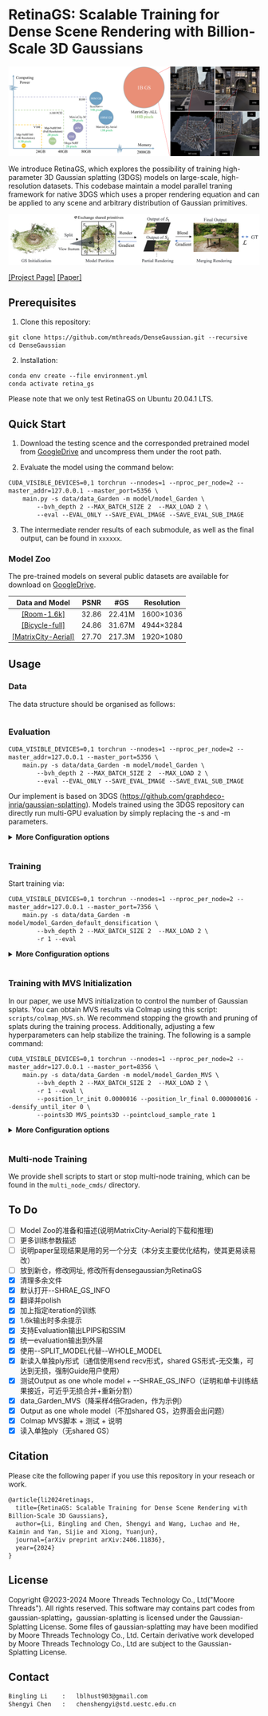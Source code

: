 # RetinaGS: Scalable Training for Dense Scene Rendering with Billion-Scale 3D Gaussians

<img src="./assets/teaser.png">

We introduce RetinaGS, which explores the possibility of training high-parameter 3D Gaussian splatting (3DGS) models on large-scale, high-resolution datasets. This codebase maintain a model parallel traning framework for native 3DGS which uses a proper rendering equation and can be applied to any scene and arbitrary distribution of Gaussian primitives. 

<img src="./assets/pipeline.png">


[[Project Page]](https://ai-reality.github.io/RetinaGS/)
[[Paper]](https://arxiv.org/pdf/2406.11836)

## Prerequisites

1. Clone this repository:
```
git clone https://github.com/mthreads/DenseGaussian.git --recursive
cd DenseGaussian
```


2. Installation:

```shell
conda env create --file environment.yml
conda activate retina_gs
```

Please note that we only test RetinaGS on Ubuntu 20.04.1 LTS.

## Quick Start

1. Download the testing scence and the corresponded pretrained model from [GoogleDrive]() and uncompress them under the root path.

2. Evaluate the model using the command below:
```
CUDA_VISIBLE_DEVICES=0,1 torchrun --nnodes=1 --nproc_per_node=2 --master_addr=127.0.0.1 --master_port=5356 \
    main.py -s data/data_Garden -m model/model_Garden \
        --bvh_depth 2 --MAX_BATCH_SIZE 2  --MAX_LOAD 2 \
        --eval --EVAL_ONLY --SAVE_EVAL_IMAGE --SAVE_EVAL_SUB_IMAGE
```
3. The intermediate render results of each submodule, as well as the final output, can be found in `xxxxxx`.

### Model Zoo

The pre-trained models on several public datasets are available for download on [GoogleDrive]().

| Data and Model                                                | PSNR | #GS   |Resolution|
|:-----------------:                                            |:----:|:-----:|:-----:   |
| [[Room-1.6k]](https://ai-reality.github.io/RetinaGS/)         |32.86 |22.41M |1600×1036 |
| [[Bicycle-full]](https://ai-reality.github.io/RetinaGS/)      |24.86 |31.67M |4944×3284 |
| [[MatrixCity-Aerial]](https://ai-reality.github.io/RetinaGS/) |27.70 |217.3M |1920×1080 |

<!-- M means Million. Add -r 1600 flag while evaluate Room-1.6k. -->


## Usage 

### Data
The data structure should be organised as follows:
```
```


### Evaluation

```
CUDA_VISIBLE_DEVICES=0,1 torchrun --nnodes=1 --nproc_per_node=2 --master_addr=127.0.0.1 --master_port=5356 \
    main.py -s data/data_Garden -m model/model_Garden \
        --bvh_depth 2 --MAX_BATCH_SIZE 2  --MAX_LOAD 2 \
        --eval --EVAL_ONLY --SAVE_EVAL_IMAGE --SAVE_EVAL_SUB_IMAGE
```

Our implement is based on 3DGS (https://github.com/graphdeco-inria/gaussian-splatting). Models trained using the 3DGS repository can directly run multi-GPU evaluation by simply replacing the -s and -m parameters.

<details>
<summary><span style="font-weight: bold;">More Configuration options</span></summary>

We have retained most of the arguments for 3DGS.

  #### CUDA_VISIBLE_DEVICES=0,1
  Designate GPUs numbered CUDA_0 and CUDA_1 for Evaluation.
  #### --nnodes=1 --nproc_per_node=2
  The number of machine is 1，the number of GPU is 2.
  #### --master_addr=127.0.0.1 --master_port=7356
  the host and port of torchrun. Ensure that the --master_port is different for different training tasks on the same machine.
  #### --source_path / -s
  Path to the source directory containing a COLMAP or Synthetic NeRF data set.
  #### --model_path / -m 
  Path where the trained model is stored. 
  #### --bvh_depth
  Argument for controlling the number of submodels. Here, you would create 2<sup>bvh_depth</sup> submodels. In this example, bvh_depth=2, namely total 4 submodels (2 submodels for each GPU). 
  #### --MAX_BATCH_SIZE --MAX_LOAD 
  Arguments for controlling memory cost, a render task for a submodel weight 1 load, thus "--MAX_BATCH_SIZE 4  --MAX_LOAD 8" just set every batch as size of 4 in this case. If there is insufficient GPU memory, consider reducing these values.
  #### --eval
  Add this flag to use a MipNeRF360-style training/test split for evaluation.
  #### --EVAL_ONLY --SAVE_EVAL_IMAGE --SAVE_EVAL_SUB_IMAGE
  Perform evaluation only, and save both the rendered images and the sub-images output by each submodel involved in the rendering.

</details>
<br>


### Training

Start training via: 
```
CUDA_VISIBLE_DEVICES=0,1 torchrun --nnodes=1 --nproc_per_node=2 --master_addr=127.0.0.1 --master_port=7356 \
    main.py -s data/data_Garden -m model/model_Garden_default_densification \
        --bvh_depth 2 --MAX_BATCH_SIZE 2  --MAX_LOAD 2 \
        -r 1 --eval
```

<details>
<summary><span style="font-weight: bold;">More Configuration options</span></summary>

We retain most of the arguments for 3DGS.

  #### --resolution / -r
  Specifies resolution of the loaded images before training. If provided 1, 2, 4 or 8, uses original, 1/2, 1/4 or 1/8 resolution, respectively. For all other values, rescales the width to the given number while maintaining image aspect. If not set and input image width exceeds 1.6K pixels, inputs are automatically rescaled to this target.
  #### --interations
  Number of total iterations to train for, 30_000 by default.
  #### --epochs
  Number of total epochs to train for. Effective only when --iterations is not specified.

</details>
<br>


### Training with MVS Initialization

In our paper, we use MVS initialization to control the number of Gaussian splats. You can obtain MVS results via Colmap using this script: `scripts/colmap_MVS.sh`. We recommend stopping the growth and pruning of splats during the training process. Additionally, adjusting a few hyperparameters can help stabilize the training. The following is a sample command:

```
CUDA_VISIBLE_DEVICES=0,1 torchrun --nnodes=1 --nproc_per_node=2 --master_addr=127.0.0.1 --master_port=8356 \
    main.py -s data/data_Garden -m model/model_Garden_MVS \
        --bvh_depth 2 --MAX_BATCH_SIZE 2  --MAX_LOAD 2 \
        -r 1 --eval \
        --position_lr_init 0.0000016 --position_lr_final 0.000000016 --densify_until_iter 0 \
        --points3D MVS_points3D --pointcloud_sample_rate 1        
```

<details>
<summary><span style="font-weight: bold;">More Configuration options</span></summary>

We retain most of the arguments for 3DGS.

  #### --position_lr_init --position_lr_final
  Initial and Final 3D position learning rate, 1.6 × 10<sup>-4</sup> to 1.6 × 10<sup>-6</sup> by default. Since the primitives are initialized with relatively accurate position parameters from MVS, we reduce the learning rate for the position parameters in all primitives from 1.6 × 10<sup>-6</sup> to 1.6 × 10<sup>-8</sup> with a exponential decay function

  #### --densify_until_iter
  Iteration where densification stops, ```15000``` by default and ```0``` for abandon.

  #### --points3D
  Specify the point cloud file used for initialization.

  #### --pointcloud_sample_rate
  Specify the downsampling rate at initialization; if N is provided, use 1/N of the point cloud. Consider increasing the downsampling ratio when using MVS initialization if there is not enough GPU memory.

  #### --SPLIT_MODEL
  Output individual ply files for each submodel plus interface information; consider adding this flag to improve read and write overhead when there are too many GS.

  #### --NOT_SHRAE_GS_INFO
  By dafult, we transmit interface GS via communication, achieving the equivalent of single-GPU training results in formulation together with alpha-blending splitting.
  When the --SPLIT_MODEL flag is enabled, consider adding the --NOT_SHARE_GS_INFO flag to slightly speed up training and reduce GPU memory usage.

</details>
<br>

### Multi-node Training

We provide shell scripts to start or stop multi-node training, which can be found in the `multi_node_cmds/` directory.


<!-- ## Usage

### Download Data and Pretrained Model

Get data and pretrained models ([[Garden]](https://ai-reality.github.io/RetinaGS/)). Place data_Garden in the data/ and model_Garden in the model/. -->



## To Do
- [ ] Model Zoo的准备和描述(说明MatrixCity-Aerial的下载和推理)
- [ ] 更多训练参数描述
- [ ] 说明paper呈现结果是用的另一个分支（本分支主要优化结构，使其更易读易改）
- [ ] 放到新仓，修改网址, 修改所有densegaussian为RetinaGS
- [x] 清理多余文件
- [x] 默认打开--SHRAE_GS_INFO
- [x] 翻译并polish
- [x] 加上指定iteration的训练
- [x] 1.6k输出时多余提示
- [x] 支持Evaluation输出LPIPS和SSIM
- [x] 统一evaluation输出到外层
- [x] 使用--SPLIT_MODEL代替--WHOLE_MODEL
- [x] 新读入单独ply形式（通信使用send recv形式，shared GS形式-无交集，可达到无损，强制Guide用户使用）
- [x] 测试Output as one whole model + --SHRAE_GS_INFO（证明和单卡训练结果接近，可近乎无损合并+重新分割）
- [x] data_Garden_MVS（降采样4倍Graden，作为示例）
- [x] Output as one whole model（不加shared GS，边界面会出问题）
- [x] Colmap MVS脚本 + 测试 + 说明
- [x] 读入单独ply（无shared GS）

## Citation
Please cite the following paper if you use this repository in your reseach or work.
```
@article{li2024retinags,
  title={RetinaGS: Scalable Training for Dense Scene Rendering with Billion-Scale 3D Gaussians},
  author={Li, Bingling and Chen, Shengyi and Wang, Luchao and He, Kaimin and Yan, Sijie and Xiong, Yuanjun},
  journal={arXiv preprint arXiv:2406.11836},
  year={2024}
}
```

## License
Copyright @2023-2024 Moore Threads Technology Co., Ltd("Moore Threads"). All rights reserved. This software may contains part codes from gaussian-splatting，gaussian-splatting is licensed under the Gaussian-Splatting License. Some files of gaussian-splatting may have been modified by Moore Threads Technology Co., Ltd.  Certain derivative work developed by Moore Threads Technology Co., Ltd are subject to the Gaussian-Splatting License.

## Contact
```
Bingling Li    :   lblhust903@gmail.com
Shengyi Chen   :   chenshengyi@std.uestc.edu.cn
```


